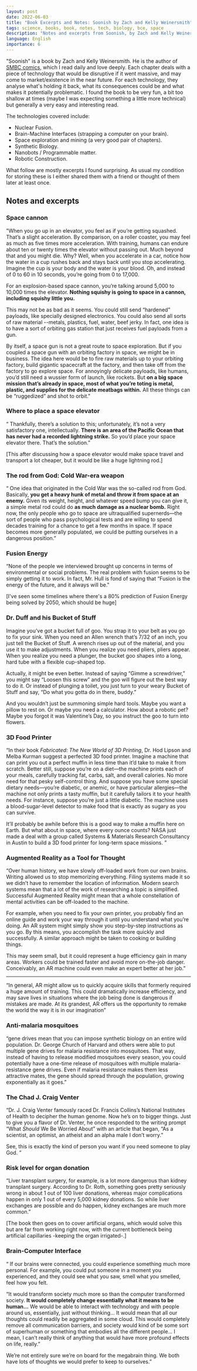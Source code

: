 ```yaml
---
layout: post
date: 2022-06-03
title: "Book Excerpts and Notes: Soonish by Zach and Kelly Weinersmith"
tags: science, books, book, notes, tech, biology, bce, space
description: "Notes and excerpts from Soonish, by Zach and Kelly Weinersmith."
language: English
importance: 6
---
```


"Soonish" is a book by Zach and Kelly Weinersmith. He is the author of [SMBC comics](www.smbc-comics.com), which I read daily and love deeply.
Each chapter deals with a piece of technology that would be disruptive if it went massive, and may come to market/existence in the near future. For each technology, they analyse what's holding it back, what its consequences could be and what makes it potentially problematic. I found the book to be very fun, a bit too shallow at times (maybe I was expecting something a little more technical) but generally a very easy and interesting read.

The technologies covered include:
- Nuclear Fusion.
- Brain-Machine Interfaces (strapping a computer on your brain).
- Space exploration and mining (a very good pair of chapters).
- Synthetic Biology.
- Nanobots / Programmable matter.
- Robotic Construction.

What follow are mostly excerpts I found surprising. As usual my condition for storing these is I either shared them with a friend or thought of them later at least once. 

## Notes and excerpts

### Space cannon
"When you go up in an elevator, you feel as if you’re getting squashed. That’s a slight acceleration. By comparison, on a roller coaster, you may feel as much as five times more acceleration. With training, humans can endure about ten or twenty times the elevator without passing out. Much beyond that and you might die. Why? Well, when you accelerate in a car, notice how the water in a cup rushes back and stays back until you stop accelerating. Imagine the cup is your body and the water is your blood. Oh, and instead of 0 to 60 in 10 seconds, you’re going from 0 to 17,000.

For an explosion-based space cannon, you’re talking around 5,000 to 10,000 times the elevator. **Nothing squishy is going to space in a cannon, including squishy little you.**

This may not be as bad as it seems. You could still send “hardened” payloads, like specially designed electronics. You could also send all sorts of raw material --metals, plastics, fuel, water, beef jerky. In fact, one idea is to have a sort of orbiting gas station that just receives fuel payloads from a gun.

By itself, a space gun is not a great route to space exploration. But if you coupled a space gun with an orbiting factory in space, we might be in business. The idea here would be to fire raw materials up to your orbiting factory, build gigantic spacecraft at the factory, and then take off from the factory to go explore space. For annoyingly delicate payloads, like humans, you’d still need a wussier form of launch, like rockets. But **on a big space mission that’s already in space, most of what you’re toting is metal, plastic, and supplies for the delicate meatbags within.** All these things can be “ruggedized” and shot to orbit."

### Where to place a space elevator 
“ Thankfully, there’s a solution to this; unfortunately, it’s not a very satisfactory one, intellectually. **There is an area of the Pacific Ocean that has never had a recorded lightning strike.** So you’d place your space elevator there. That’s the solution.”

[This after discussing how a space elevator would make space travel and transport a lot cheaper, but it would be like a huge lightning rod.]

### The rod from God: Cold War-era weapon
“ One idea that originated in the Cold War was the so-called rod from God. Basically, **you get a heavy hunk of metal and throw it from space at an enemy.** Given its weight, height, and whatever speed bump you can give it, a simple metal rod could do **as much damage as a nuclear bomb.** Right now, the only people who go to space are ultraqualified supernerds—the sort of people who pass psychological tests and are willing to spend decades training for a chance to get a few months in space. If space becomes more generally populated, we could be putting ourselves in a dangerous position.”

### Fusion Energy
“None of the people we interviewed brought up concerns in terms of environmental or social problems. The real problem with fusion seems to be simply getting it to work. In fact, Mr. Hull is fond of saying that “Fusion is the energy of the future, and it always will be."

[I've seen some timelines where there's a 80% prediction of Fusion Energy being solved by 2050, which should be huge]

### Dr. Duff and his Bucket of Stuff
Imagine you’ve got a bucket full of goo. You strap it to your belt as you go to fix your sink. When you need an Allen wrench that’s 7/32 of an inch, you just tell the Bucket of Stuff. A wrench rises up out of the material, and you use it to make adjustments. When you realize you need pliers, pliers appear. When you realize you need a plunger, the bucket goo shapes into a long, hard tube with a flexible cup-shaped top.

Actually, it might be even better. Instead of saying “Gimme a screwdriver,” you might say “Loosen this screw” and the goo will figure out the best way to do it. Or instead of plunging a toilet, you just turn to your weary Bucket of Stuff and say, “Do what you gotta do in there, buddy.”

And you wouldn’t just be summoning simple hard tools. Maybe you want a pillow to rest on. Or maybe you need a calculator. How about a robotic pet? Maybe you forgot it was Valentine’s Day, so you instruct the goo to turn into flowers.

### 3D Food Printer
“In their book *Fabricated: The New World of 3D Printing*, Dr. Hod Lipson and Melba Kurman suggest a perfected 3D food printer. Imagine a machine that can print you out a perfect muffin in less time than it’d take to make it from scratch. Better still, suppose you’re on a diet—the machine prints each of your meals, carefully tracking fat, carbs, salt, and overall calories. No more need for that pesky self-control thing.
And suppose you have some special dietary needs—you’re diabetic, or anemic, or have particular allergies—the machine not only prints a tasty muffin, but it carefully tailors it to your health needs. For instance, suppose you’re just a little diabetic. The machine uses a blood-sugar-level detector to make food that is exactly as sugary as you can survive.

It’ll probably be awhile before this is a good way to make a muffin here on Earth. But what about in space, where every ounce counts?
NASA just made a deal with a group called Systems & Materials Research Consultancy in Austin to build a 3D food printer for long-term space missions. ”

### Augmented Reality as a Tool for Thought
“Over human history, we have slowly off-loaded work from our own brains. Writing allowed us to stop memorizing everything. Filing systems made it so we didn’t have to remember the location of information. Modern search systems mean that a lot of the work of researching a topic is simplified. Successful Augmented Reality might mean that a whole constellation of mental activities can be off-loaded to the machine.

For example, when you need to fix your own printer, you probably find an online guide and work your way through it until you understand what you’re doing. An AR system might simply show you step-by-step instructions as you go. By this means, you accomplish the task more quickly and successfully. A similar approach might be taken to cooking or building things.

This may seem small, but it could represent a huge efficiency gain in many areas. Workers could be trained faster and avoid more on-the-job danger. Conceivably, an AR machine could even make an expert better at her job.”

---
“In general, AR might allow us to quickly acquire skills that formerly required a huge amount of training. This could dramatically increase efficiency, and may save lives in situations where the job being done is dangerous if mistakes are made.
At its grandest, AR offers us the opportunity to remake the world the way it is in our imagination”

### Anti-malaria mosquitoes
“gene drives mean that you can impose synthetic biology on an entire wild population. Dr. George Church of Harvard and others were able to put multiple gene drives for malaria resistance into mosquitoes. That way, instead of having to release modified mosquitoes every season, you could potentially have a one-time release of mosquitoes with multiple malaria-resistance gene drives. Even if malaria resistance makes them less attractive mates, the gene should spread through the population, growing exponentially as it goes.”

### The Chad J. Craig Venter
“Dr. J. Craig Venter famously raced Dr. Francis Collins’s National Institutes of Health to decipher the human genome. Now he’s on to bigger things. Just to give you a flavor of Dr. Venter, he once responded to the writing prompt “What *Should* We Be Worried About” with an article that began, “As a scientist, an optimist, an atheist and an alpha male I don’t worry.”

See, this is exactly the kind of person you want if you need someone to play God. ”

### Risk level for organ donation
“Liver transplant surgery, for example, is a lot more dangerous than kidney transplant surgery. According to Dr. Roth, something goes pretty seriously wrong in about 1 out of 100 liver donations, whereas major complications happen in only 1 out of every 5,000 kidney donations. So while liver exchanges are possible and do happen, kidney exchanges are much more common.”

[The book then goes on to cover artificial organs, which would solve this but are far from working right now, with the current bottleneck being artificial capillaries -keeping the organ irrigated-.]

### Brain-Computer Interface
“ If our brains were connected, you could experience something much more personal. For example, you could put someone in a moment you experienced, and they could see what you saw, smell what you smelled, feel how you felt.

“It would transform society much more so than the computer transformed society. **It would completely change essentially what it means to be human...** We would be able to interact with technology and with people around us, essentially, just without thinking... It would mean that all our thoughts could readily be aggregated in some cloud. This would completely remove all communication barriers, and society would kind of be some sort of superhuman or something that embodies all the different people... I mean, I can’t really think of anything that would have more profound effects on life, really.”

We’re not entirely sure we’re on board for the megabrain thing. We both have lots of thoughts we would prefer to keep to ourselves.”